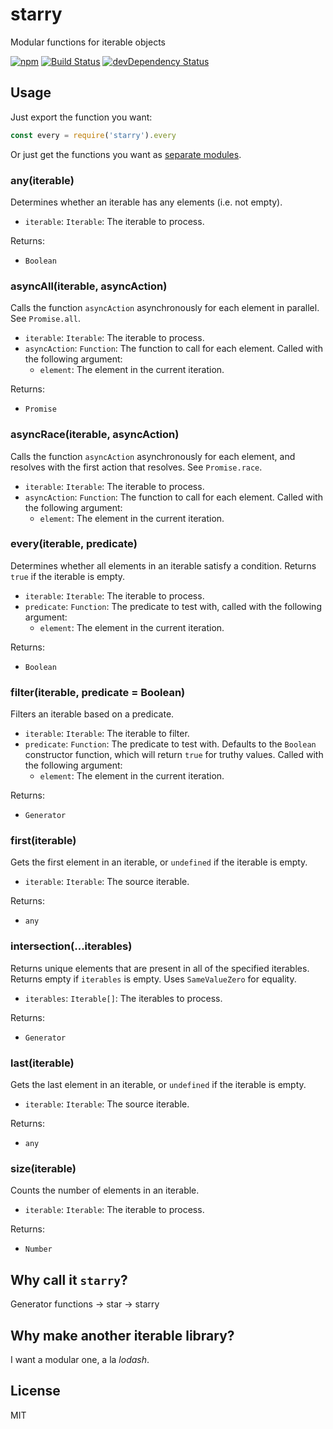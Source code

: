 # starry

Modular functions for iterable objects

[![npm](https://img.shields.io/npm/v/starry.svg?style=flat-square)](https://www.npmjs.com/package/starry)
[![Build Status](https://img.shields.io/travis/seangenabe/starry/master.svg?style=flat-square)](https://travis-ci.org/seangenabe/starry)
[![devDependency Status](https://img.shields.io/david/dev/seangenabe/starry.svg?style=flat-square)](https://david-dm.org/seangenabe/starry#info=devDependencies)

## Usage

Just export the function you want:

```javascript
const every = require('starry').every
```

Or just get the functions you want as [separate modules](https://www.npmjs.com/browse/keyword/starry-modularized).

### any(iterable)

Determines whether an iterable has any elements (i.e. not empty).

* `iterable`: `Iterable`: The iterable to process.

Returns:
* `Boolean`

### asyncAll(iterable, asyncAction)

Calls the function `asyncAction` asynchronously for each element in parallel. See `Promise.all`.

* `iterable`: `Iterable`: The iterable to process.
* `asyncAction`: `Function`: The function to call for each element. Called with the following argument:
  * `element`: The element in the current iteration.

Returns:
* `Promise`

### asyncRace(iterable, asyncAction)

Calls the function `asyncAction` asynchronously for each element, and resolves with the first action that resolves. See `Promise.race`.

* `iterable`: `Iterable`: The iterable to process.
* `asyncAction`: `Function`: The function to call for each element. Called with the following argument:
  * `element`: The element in the current iteration.

### every(iterable, predicate)

Determines whether all elements in an iterable satisfy a condition. Returns `true` if the iterable is empty.

* `iterable`: `Iterable`: The iterable to process.
* `predicate`: `Function`: The predicate to test with, called with the following argument:
  * `element`: The element in the current iteration.

Returns:
* `Boolean`

### filter(iterable, predicate = Boolean)

Filters an iterable based on a predicate.

* `iterable`: `Iterable`: The iterable to filter.
* `predicate`: `Function`: The predicate to test with. Defaults to the `Boolean` constructor function, which will return `true` for truthy values. Called with the following argument:
  * `element`: The element in the current iteration.

Returns:
* `Generator`

### first(iterable)

Gets the first element in an iterable, or `undefined` if the iterable is empty.

* `iterable`: `Iterable`: The source iterable.

Returns:
* `any`

### intersection(...iterables)

Returns unique elements that are present in all of the specified iterables. Returns empty if `iterables` is empty. Uses `SameValueZero` for equality.

* `iterables`: `Iterable[]`: The iterables to process.

Returns:
* `Generator`

### last(iterable)

Gets the last element in an iterable, or `undefined` if the iterable is empty.

* `iterable`: `Iterable`: The source iterable.

Returns:
* `any`

### size(iterable)

Counts the number of elements in an iterable.

* `iterable`: `Iterable`: The iterable to process.

Returns:
* `Number`

## Why call it `starry`?

Generator functions -> star -> starry

## Why make another iterable library?

I want a modular one, a la _lodash_.

## License

MIT
